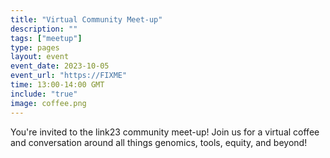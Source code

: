 ```yaml
---
title: "Virtual Community Meet-up"
description: ""
tags: ["meetup"]
type: pages
layout: event
event_date: 2023-10-05
event_url: "https://FIXME"
time: 13:00-14:00 GMT
include: "true"
image: coffee.png
---
```


You're invited to the link23 community meet-up!
Join us for a virtual coffee and conversation around all things genomics, tools, equity, and beyond!